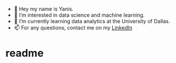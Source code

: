- 👋 Hey my name is Yanis.
- 👀 I’m interested in data science and machine learning.
- 🌱 I’m currently learning data analytics at the University of Dallas.
- 📫 For any questions, contact me on my [LinkedIn](https://www.linkedin.com/in/yanis-escartin-540934142/)

<!---
Bruc3U/Bruc3U is a ✨ special ✨ repository because its `README.md` (this file) appears on your GitHub profile.
You can click the Preview link to take a look at your changes.
--->
# readme





